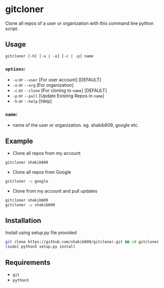 # gitcloner

Clone all repos of a user or organization with this command line python script.

## Usage

```gitcloner [-h] [-u | -o] [-c | -p] name```

### `options`:
- `-u` or `--user` [For user account] [DEFAULT]
- `-o` or `--org` [For organization]
- `-c` or `--clone` [For cloning to `name`] [DEFAULT]
- `-p` or `--pull` [Update Existing Repos in `name`]
- `-h` or `--help` [Help]

### `name`:
- name of the user or organization. eg. shakib609, google etc.

## Example

- Clone all repos from my account
```sh
gitcloner shakib609
```

- Clone all repos from Google
```sh
gitcloner -o google
```

- Clone from my account and pull updates
```sh
gitcloner shakib609
gitcloner -p shakib609
```

## Installation

Install using setup.py file provided
```sh
git clone https://github.com/shakib609/gitcloner.git && cd gitcloner
[sudo] python3 setup.py install
```

## Requirements

- `git`
- `python3`
